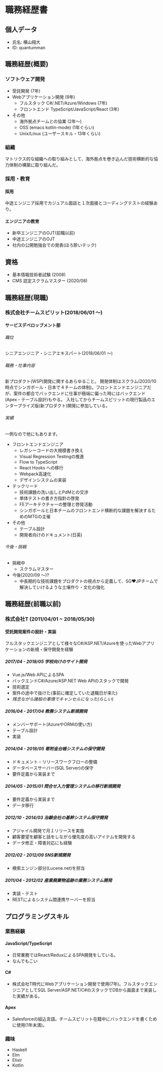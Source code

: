 # 職務経歴書

## 個人データ

- 氏名: 横山翔大
- ID: quantumman

## 職務経歴(概要)

### ソフトウェア開発

- 受託開発 (7年)
- Webアプリケーション開発 (9年)
  - フルスタック C#/.NET/Azure/Windows (7年)
  - フロントエンド TypeScript/JavaScript/React (3年)
- その他
  - 海外拠点チームとの協業 (2年〜)
  - OSS (emacs kotlin-mode) (1年ぐらい)
  - Unix/Linux (ユーザースキル・13年くらい)

### 組織

マトリクス的な組織への取り組みとして、海外拠点を巻き込んだ技術横断的な協力体制の構築に取り組んだ。

### 採用・教育

#### 採用

中途エンジニア採用でカジュアル面談と１次面接とコーディングテストの経験あり。

#### エンジニアの教育

- 新卒エンジニアのOJT(前職以前)
- 中途エンジニアのOJT
- 社内の公開勉強会での発表(ほろ酔いテック)

## 資格

- 基本情報技術者試験 (2008)
- CMS 認定スクラムマスター (2020/08)

## 職務経歴(現職)

### 株式会社チームスピリット(2018/06/01 〜)

#### サービスデベロップメント部

###### 職位
 
シニアエンジニア・シニアエキスパート(2018/06/01 〜)

###### 職務・仕事内容

新プロダクト(WSP)開発に関するあらゆること。
開発体制はスクラム(2020/10時点でシンガポール・日本で４チームの体制)。フロントエンドエンジニアだが、案件の都合でバックエンドに仕事が極端に偏った時にはバックエンド(Apex・テーブル設計)もやる。
入社してからチームスピリットの現行製品のエンタープライズ版(新プロダクト)開発に参加している。

###### 実績

一例なので他にもあります。

- フロントエンドエンジニア
  - レガシーコードの大規模書き換え
  - Visual Regression Testingの推進
  - Flow to TypeScript
  - React Hooks への移行
  - Webpack高速化
  - デザインシステムの実装
- テックリード
  - 技術課題の洗い出しとPdMとの交渉
  - 単体テストの書き方指針の啓発
  - FEアーキテクチャーの整理と啓発活動
  - シンガポールと日本チームのフロントエンド横断的な課題を解決するためのMTGの主催
- その他
  - テーブル設計
  - 開発者向けのドキュメント(日英)

###### 今後・挑戦
- 挑戦中
  - スクラムマスター  
- 今後(2020/09 〜)?
  - 中長期的な技術課題をプロダクトの視点から定義して、SG❤️JPチームで解決していけるような土壌作り・文化の強化

## 職務経歴(前職以前)

### 株式会社T (2011/04/01 ~ 2018/05/30)

#### 受託開発案件の設計・実装

フルスタックエンジニアとして様々なC#/ASP.NET/Azureを使ったWebアプリケーションの新規・保守開発を経験

##### 2017/04 - 2018/05 学校向けのサイト開発
- Vue.js/Web APIによるSPA
- バックエンドC#/Azure/ASP.NET Web APIのスタックで開発
- 技術選定
- 案件の途中で抜けた(事前に確定していた退職日が来た)
- *残念ながら諸般の事情でキャンセルになった(らしい)*
##### 2016/04 - 2017/04 教務システム新規開発
- メンバーサポート(AzureやORMの使い方)
- テーブル設計
- 実装
##### 2014/04 - 2018/05 寄附金台帳システムの保守開発
- ドキュメント・リリースワークフローの整備
- データベースサーバー(SQL Server)の保守
- 要件定義から実装まで
##### 2014/05 - 2015/01 問合せ入力管理システムの移行新規開発
- 要件定義から実装まで
- データ移行
##### 2012/10 - 2014/03 治験会社の基幹システム保守開発
- アジャイル開発で月１リリースを実施
- 顧客要望を顧客と話をしながら優先度の高いアイテムを開発する
- データ修正・障害対応にも経験
##### 2012/02 - 2012/09 SNS新規開発
- 検索エンジン部分(Lucene.net)を担当
##### 2011/04 - 2012/02 産業廃棄物追跡の業務システム開発
- 実装・テスト
- RESTによるシステム間連携サーバーを担当

## プログラミングスキル
### 業務経験
#### JavaScript/TypeScript
- 日常業務ではReact/ReduxによるSPA開発をしている。
- なんでもこい
#### C#
- 株式会社T時代にWebアプリケーション開発で使用(7年)。フルスタックエンジニアとしてSQL Server/ASP.NET/C#のスタックでDBから画面まで実装した実績がある。
#### Apex
- Salesforceの組込言語。チームスピリット在籍中にバックエンドを書くために使用(1年未満)。
### 趣味
- Haskell
- Elm
- Elixir
- Kotlin

